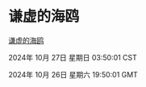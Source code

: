 # 谦虚的海鸥
[谦虚的海鸥](http://219.139.197.74:56308/qxdho/course/base/hotlink/index.php)

2024年 10月 27日 星期日 03:50:01 CST

2024年 10月 26日 星期六 19:50:01 GMT

